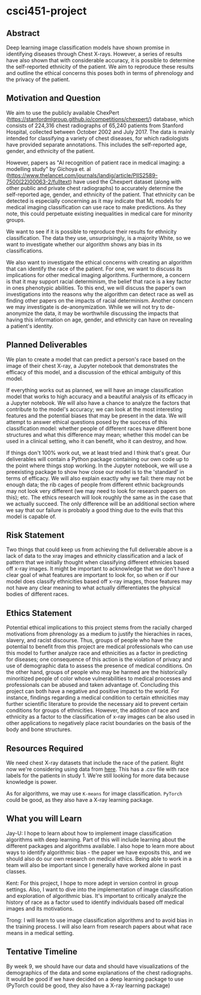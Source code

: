 # csci451-project

## Abstract

Deep learning image classification models have shown promise in identifying diseases through Chest X-rays. However, a series of results have also shown that with considerable accuracy, it is possible to determine the self-reported ethnicity of the patient. We aim to reproduce these results and outline the ethical concerns this poses both in terms of phrenology and the privacy of the patient.

## Motivation and Question

We aim to use the publicly available ChexPert (https://stanfordmlgroup.github.io/competitions/chexpert/) database, which consists of 224,316 chest radiographs of 65,240 patients from Stanford Hospital, collected between October 2002 and July 2017. The data is mainly intended for classifying a variety of chest diseases, for which radiologists have provided separate annotations. This includes the self-reported age, gender, and ethnicity of the patient.

However, papers as "AI recognition of patient race in medical imaging: a modelling study" by Gichoya et. al (https://www.thelancet.com/journals/landig/article/PIIS2589-7500(22)00063-2/fulltext) have used the Chexpert dataset (along with other public and private chest radiographs) to accurately determine the self-reported age, gender, and ethnicity of the patient. That ethnicity can be detected is especially concerning as it may indicate that ML models for medical imaging classification can use race to make predictions. As they note, this could perpetuate existing inequalities in medical care for minority groups.

We want to see if it is possible to reproduce their results for ethnicity classification. The data they use, unsurprisingly, is a majority White, so we want to investigate whether our algorithm shows any bias in its classifications.

We also want to investigate the ethical concerns with creating an algorithm that can identify the race of the patient. For one, we want to discuss its implications for other medical imaging algorithms. Furthermore, a concern is that it may support racial determinism, the belief that race is a key factor in ones phenotypic abilities. To this end, we will discuss the paper's own investigations into the reasons why the algorithm can detect race as well as finding other papers on the impacts of racial determinism. Another concern we may investigate is de-anonymization. While we will not try to de-anonymize the data, it may be worthwhile discussing the impacts that having this information on age, gender, and ethnicity can have on revealing a patient's identity.

## Planned Deliverables

We plan to create a model that can predict a person's race based on the image of their chest X-ray, a Jupyter notebook that demonstrates the efficacy of this model, and a discussion of the ethical ambiguity of this model.

If everything works out as planned, we will have an image classification model that works to high accuracy and a beautiful analysis of its efficacy in a Jupyter notebook. We will also have a chance to analyze the factors that contribute to the model's accuracy; we can look at the most interesting features and the potential biases that may be present in the data. We will attempt to answer ethical questions posed by the success of this classification model: whether people of different races have different bone structures and what this difference may mean; whether this model can be used in a clinical setting, who it can benefit, who it can destroy, and how.

If things don't 100% work out, we at least tried and I think that's great. Our deliverables will contain a Python package containing our own code up to the point where things stop working. In the Jupyter notebook, we will use a preexisting package to show how close our model is to the 'standard' in terms of efficacy. We will also explain exactly why we fail: there may not be enough data; the rib cages of people from different ethnic backgrounds may not look very different (we may need to look for research papers on this); etc. The ethics research will look roughly the same as in the case that we actually succeed. The only difference will be an additional section where we say that our failure is probably a good thing due to the evils that this model is capable of.

## Risk Statement

Two things that could keep us from achieving the full deliverable above is a lack of data to the xray images and ethnicity classification and a lack of pattern that we initially thought when classifying different ethnicies based off x-ray images. It might be important to acknowledge that we don't have a clear goal of what features are important to look for, so when or if our model does classify ethnicities based off x-ray images, those features may not have any clear meaning to what actually differentiates the physical bodies of different races.

## Ethics Statement

Potential ethical implications to this project stems from the racially charged motivations from phrenology as a medium to justify the hierachies in races, slavery, and racist discourse. Thus, groups of people who have the potential to benefit from this project are medical professionals who can use this model to further analyze race and ethnicities as a factor in predicting for diseases; one consequence of this action is the violation of privacy and use of demographic data to assess the presence of medical conditions. On the other hand, groups of people who may be harmed are the historically minoritized people of color whose vulnerabilities to medical processes and professionals can be abused and taken advantage of. Concluding this project can both have a negative and positive impact to the world. For instance, findings regarding a medical condition to certain ethnicities may further scientific literature to provide the necessary aid to prevent certain conditions for groups of ethnicities. However, the addition of race and ethnicity as a factor to the classification of x-ray images can be also used in other applications to negatively place racist boundaries on the basis of the body and bone structures.

## Resources Required

We need chest X-ray datasets that include the race of the patient. Right now we're considering using data from [here](https://stanfordaimi.azurewebsites.net/datasets/192ada7c-4d43-466e-b8bb-b81992bb80cf). This has a .csv file with race labels for the patients in study 1. We're still looking for more data because knowledge is power.

As for algorithms, we may use `K-means` for image classification. `PyTorch` could be good, as they also have a X-ray learning package.

## What you will Learn

Jay-U: I hope to learn about how to implement image classification algorithms with deep learning. Part of this will include learning about the different packages and algorithms available. I also hope to learn more about ways to identify algorithmic bias - the paper we have exposits this, and we should also do our own research on medical ethics. Being able to work in a team will also be important since I generally have worked alone in past classes.

Kent: For this project, I hope to more adept in version control in group settings. Also, I want to dive into the implementation of image classification and exploration of algorithmic bias. It's important to critically analyze the history of race as a factor used to identify individuals based off medical images and its motivations.

Trong: I will learn to use image classification algorithms and to avoid bias in the training process. I will also learn from research papers about what race means in a medical setting.

## Tentative Timeline

By week 9, we should have our data and should have visualizations of the demographics of the data and some explanations of the chest radiographs. It would be good if we have decided on a deep learning package to use (PyTorch could be good, they also have a X-ray learning package)
